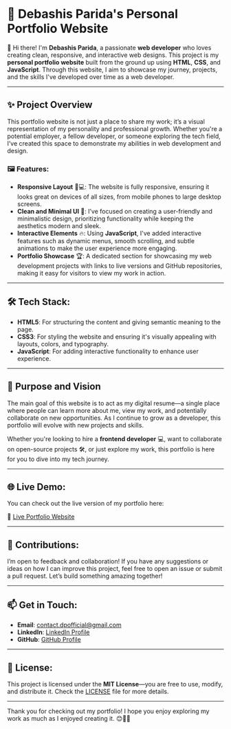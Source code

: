 <h1>🌟 Debashis Parida's Personal Portfolio Website</h1>

<p>👋 Hi there! I'm <strong>Debashis Parida</strong>, a passionate <strong>web developer</strong> who loves creating clean, responsive, and interactive web designs. This project is my <strong>personal portfolio website</strong> built from the ground up using <strong>HTML</strong>, <strong>CSS</strong>, and <strong>JavaScript</strong>. Through this website, I aim to showcase my journey, projects, and the skills I've developed over time as a web developer.</p>

<hr>

<h2>✨ Project Overview</h2>

<p>This portfolio website is not just a place to share my work; it’s a visual representation of my personality and professional growth. Whether you're a potential employer, a fellow developer, or someone exploring the tech field, I’ve created this space to demonstrate my abilities in web development and design.</p>

<h3>🖼️ Features:</h3>

<ul>
    <li><strong>Responsive Layout</strong> 📱💻: The website is fully responsive, ensuring it looks great on devices of all sizes, from mobile phones to large desktop screens.</li>
    <li><strong>Clean and Minimal UI</strong> 🎨: I’ve focused on creating a user-friendly and minimalistic design, prioritizing functionality while keeping the aesthetics modern and sleek.</li>
    <li><strong>Interactive Elements</strong> 🔥: Using <strong>JavaScript</strong>, I've added interactive features such as dynamic menus, smooth scrolling, and subtle animations to make the user experience more engaging.</li>
    <li><strong>Portfolio Showcase</strong> 🏆: A dedicated section for showcasing my web development projects with links to live versions and GitHub repositories, making it easy for visitors to view my work in action.</li>
</ul>

<hr>

<h2>🛠️ Tech Stack:</h2>

<ul>
    <li><strong>HTML5</strong>: For structuring the content and giving semantic meaning to the page.</li>
    <li><strong>CSS3</strong>: For styling the website and ensuring it's visually appealing with layouts, colors, and typography.</li>
    <li><strong>JavaScript</strong>: For adding interactive functionality to enhance user experience.</li>
</ul>

<hr>

<h2>🚀 Purpose and Vision</h2>

<p>The main goal of this website is to act as my digital resume—a single place where people can learn more about me, view my work, and potentially collaborate on new opportunities. As I continue to grow as a developer, this portfolio will evolve with new projects and skills.</p>

<p>Whether you're looking to hire a <strong>frontend developer</strong> 💻, want to collaborate on open-source projects 🛠️, or just explore my work, this portfolio is here for you to dive into my tech journey.</p>

<hr>

<h2>🌐 Live Demo:</h2>

<p>You can check out the live version of my portfolio here:</p>

<p>🔗 <a href="https://debashisportfolio.netlify.app/">Live Portfolio Website</a></p>

<hr>

<h2>🤝 Contributions:</h2>

<p>I’m open to feedback and collaboration! If you have any suggestions or ideas on how I can improve this project, feel free to open an issue or submit a pull request. Let’s build something amazing together!</p>

<hr>

<h2>📫 Get in Touch:</h2>

<ul>
    <li><strong>Email</strong>: <a href="mailto:contact.dpofficial@gmail.com">contact.dpofficial@gmail.com</a></li>
    <li><strong>LinkedIn</strong>: <a href="https://www.linkedin.com/in/debashisparidame/">LinkedIn Profile</a></li>
    <li><strong>GitHub</strong>: <a href="https://github.com/debashisparidame">GitHub Profile</a></li>
</ul>

<hr>

<h2>📝 License:</h2>

<p>This project is licensed under the <strong>MIT License</strong>—you are free to use, modify, and distribute it. Check the <a href="./LICENSE">LICENSE</a> file for more details.</p>

<hr>

<p>Thank you for checking out my portfolio! I hope you enjoy exploring my work as much as I enjoyed creating it. 😊👨‍💻</p>

